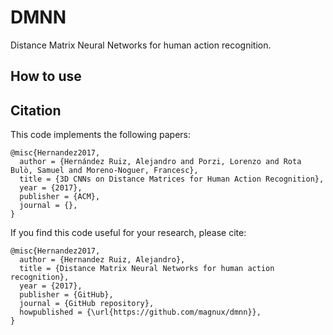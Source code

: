 # DMNN

Distance Matrix Neural Networks for human action recognition.

## How to use


## Citation

This code implements the following papers:

```
@misc{Hernandez2017,
  author = {Hernández Ruiz, Alejandro and Porzi, Lorenzo and Rota Bulò, Samuel and Moreno-Noguer, Francesc},
  title = {3D CNNs on Distance Matrices for Human Action Recognition},
  year = {2017},
  publisher = {ACM},
  journal = {},
}

```

If you find this code useful for your research, please cite:

```
@misc{Hernandez2017,
  author = {Hernandez Ruiz, Alejandro},
  title = {Distance Matrix Neural Networks for human action recognition},
  year = {2017},
  publisher = {GitHub},
  journal = {GitHub repository},
  howpublished = {\url{https://github.com/magnux/dmnn}},
}
```
